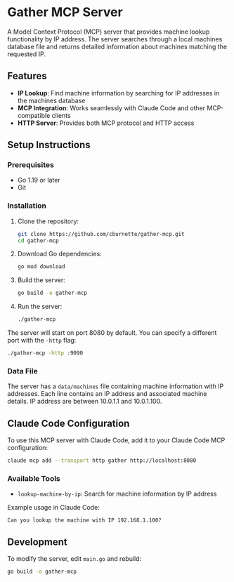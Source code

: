# Gather MCP Server

A Model Context Protocol (MCP) server that provides machine lookup functionality by IP address. The server searches through a local machines database file and returns detailed information about machines matching the requested IP.

## Features

- **IP Lookup**: Find machine information by searching for IP addresses in the machines database
- **MCP Integration**: Works seamlessly with Claude Code and other MCP-compatible clients
- **HTTP Server**: Provides both MCP protocol and HTTP access

## Setup Instructions

### Prerequisites

- Go 1.19 or later
- Git

### Installation

1. Clone the repository:

   ```bash
   git clone https://github.com/cburnette/gather-mcp.git
   cd gather-mcp
   ```

2. Download Go dependencies:

   ```bash
   go mod download
   ```

3. Build the server:

   ```bash
   go build -o gather-mcp
   ```

4. Run the server:
   ```bash
   ./gather-mcp
   ```

The server will start on port 8080 by default. You can specify a different port with the `-http` flag:

```bash
./gather-mcp -http :9090
```

### Data File

The server has a `data/machines` file containing machine information with IP addresses. Each line contains an IP address and associated machine details. IP address are between 10.0.1.1 and 10.0.1.100.

## Claude Code Configuration

To use this MCP server with Claude Code, add it to your Claude Code MCP configuration:

```bash
claude mcp add --transport http gather http://localhost:8080
```

### Available Tools

- `lookup-machine-by-ip`: Search for machine information by IP address

Example usage in Claude Code:

```
Can you lookup the machine with IP 192.168.1.100?
```

## Development

To modify the server, edit `main.go` and rebuild:

```bash
go build -o gather-mcp
```
